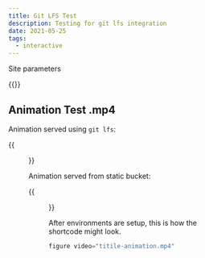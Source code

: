 ```yaml
---
title: Git LFS Test
description: Testing for git lfs integration
date: 2021-05-25
tags:
  - interactive
---
```


Site parameters

{{<test>}}

## Animation Test .mp4

Animation served using `git lfs`:

{{<figure video="https://github.com/3b1b/3Blue1Brown.com/raw/workflow/content/lessons/2021/git-lfs-test/animation-1.27-2.01.mp4" />}}

Animation served from static bucket:

{{<figure video="https://3b1b-posts.us-east-1.linodeobjects.com/lessons/git-lfs-test/animation-1.27-2.01.mp4" />}}

After environments are setup, this is how the shortcode might look.

```js
figure video="titile-animation.mp4"
```